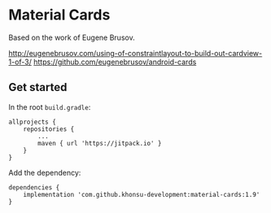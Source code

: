# Material Cards

Based on the work of Eugene Brusov.

http://eugenebrusov.com/using-of-constraintlayout-to-build-out-cardview-1-of-3/
https://github.com/eugenebrusov/android-cards

## Get started

In the root `build.gradle`:
```
allprojects {
    repositories {
        ...
        maven { url 'https://jitpack.io' }
    }
}
```

Add the dependency:
```
dependencies {
    implementation 'com.github.khonsu-development:material-cards:1.9'
}
```
